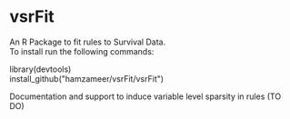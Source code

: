 # vsrFit
An R Package to fit rules to Survival Data.     
To install run the following commands:     

library(devtools)     
install_github("hamzameer/vsrFit/vsrFit")     

Documentation and support to induce variable level sparsity in rules (TO DO)
